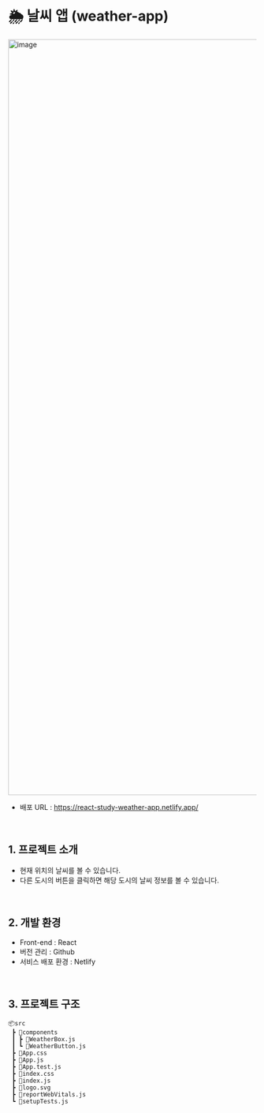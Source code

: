 # 🌦️ 날씨 앱 (weather-app)

<img width="1532" alt="image" src="https://github.com/sjh709/react-study-rockpaperscissors/assets/42454759/798869fb-e406-4934-938c-0d49296c9292">

- 배포 URL : https://react-study-weather-app.netlify.app/

<br>

## 1. 프로젝트 소개

- 현재 위치의 날씨를 볼 수 있습니다.
- 다른 도시의 버튼을 클릭하면 해당 도시의 날씨 정보를 볼 수 있습니다.

<br>

## 2. 개발 환경

- Front-end : React
- 버전 관리 : Github
- 서비스 배포 환경 : Netlify

<br>

## 3. 프로젝트 구조

```
📦src
 ┣ 📂components
 ┃ ┣ 📜WeatherBox.js
 ┃ ┗ 📜WeatherButton.js
 ┣ 📜App.css
 ┣ 📜App.js
 ┣ 📜App.test.js
 ┣ 📜index.css
 ┣ 📜index.js
 ┣ 📜logo.svg
 ┣ 📜reportWebVitals.js
 ┗ 📜setupTests.js
```

<br>
